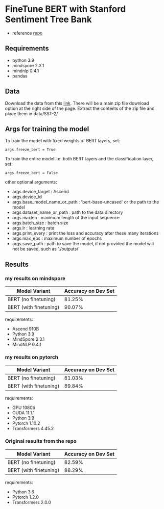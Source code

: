 # FineTune BERT with Stanford Sentiment Tree Bank
- reference [repo](https://github.com/kabirahuja2431/FineTuneBERT)

## Requirements
- python 3.9
- mindspore 2.3.1
- mindnlp 0.4.1
- pandas

## Data
Download the data from this [link](https://gluebenchmark.com/tasks). There will be a main zip file download option at the right side of the page. Extract the contents of the zip file and place them in data/SST-2/

## Args for training the model
To train the model with fixed weights of BERT layers, set:
```
args.freeze_bert = True 
```
To train the entire model i.e. both BERT layers and the classification layer, set:
```
args.freeze_bert = False 
```

other optional arguments:
- args.device_target : Ascend
- args.device_id 
- args.base_model_name_or_path : 'bert-base-uncased' or the path to the model
- args.dataset_name_or_path : path to the data directory
- args.maxlen : maximum length of the input sequence
- args.batch_size : batch size
- args.lr : learning rate
- args.print_every : print the loss and accuracy after these many iterations
- args.max_eps : maximum number of epochs
- args.save_path : path to save the model, if not provided the model will not be saved, such as './outputs/'

## Results
### my results on mindspore
|Model Variant|Accuracy on Dev Set|
|-------------|-------------------|
|BERT (no finetuning)|81.25%|
|BERT (with finetuning)|90.07%|

requirements:
- Ascend 910B
- Python 3.9
- MindSpore 2.3.1
- MindNLP 0.4.1

### my results on pytorch
|Model Variant|Accuracy on Dev Set|
|-------------|-------------------|
|BERT (no finetuning)|81.03%|
|BERT (with finetuning)|89.84%|

requirements:
- GPU 1080ti
- CUDA 11.1.1
- Python 3.9
- Pytorch 1.10.2
- Transformers 4.45.2

### Original results from the repo
|Model Variant|Accuracy on Dev Set|
|-------------|-------------------|
|BERT (no finetuning)|82.59%|
|BERT (with finetuning)|88.29%|

requirements:
- Python 3.6
- Pytorch 1.2.0
- Transformers 2.0.0
